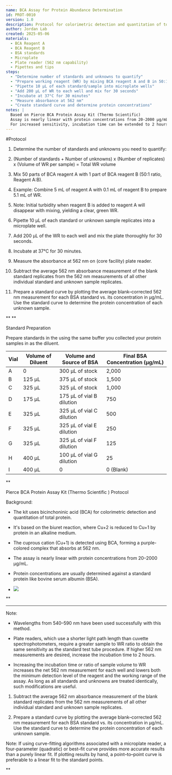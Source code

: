 ```yaml
---
name: BCA Assay for Protein Abundance Determination
id: PROT-0010
version: 1.0
description: Protocol for colorimetric detection and quantitation of total protein using bicinchoninic acid (BCA)
author: Jordan Lab
created: 2025-05-06
materials:
  - BCA Reagent A
  - BCA Reagent B
  - BSA standards
  - Microplate
  - Plate reader (562 nm capability)
  - Pipettes and tips
steps:
  - "Determine number of standards and unknowns to quantify"
  - "Prepare working reagent (WR) by mixing BCA reagent A and B in 50:1 ratio"
  - "Pipette 10 µL of each standard/sample into microplate wells"
  - "Add 200 µL of WR to each well and mix for 30 seconds"
  - "Incubate at 37°C for 30 minutes"
  - "Measure absorbance at 562 nm"
  - "Create standard curve and determine protein concentrations"
notes: |
  Based on Pierce BCA Protein Assay Kit (Thermo Scientific)
  Assay is nearly linear with protein concentrations from 20-2000 µg/mL
  For increased sensitivity, incubation time can be extended to 2 hours
---
```


#Protocol 

1. Determine the number of standards and unknowns you need to quantify:
    

2. (Number of standards + Number of unknowns) x (Number of replicates) x (Volume of WR per sample) = Total WR volume
    

3. Mix 50 parts of BCA reagent A with 1 part of BCA reagent B (50:1 ratio, Reagent A:B).
    

4. Example: Combine 5 mL of reagent A with 0.1 mL of reagent B to prepare 5.1 mL of WR.
    
5. Note: Initial turbidity when reagent B is added to reagent A will disappear with mixing, yielding a clear, green WR.
    

6. Pipette 10 µL of each standard or unknown sample replicates into a microplate well.
    
7. Add 200 µL of the WR to each well and mix the plate thoroughly for 30 seconds.
    
8. Incubate at 37°C for 30 minutes.
    
9. Measure the absorbance at 562 nm on (core facility) plate reader.
    
10. Subtract the average 562 nm absorbance measurement of the blank standard replicates from the 562 nm measurements of all other individual standard and unknown sample replicates.
    
11. Prepare a standard curve by plotting the average blank–corrected 562 nm measurement for each BSA standard vs. its concentration in µg/mL. Use the standard curve to determine the protein concentration of each unknown sample.
    

**
**

Standard Preparation

  

Prepare standards in the using the same buffer you collected your protein samples in as the diluent.

  

|Vial|Volume of Diluent|Volume and Source of BSA|Final BSA Concentration (µg/mL)|
|---|---|---|---|
|A|0|300 µL of stock|2,000|
|B|125 µL|375 µL of stock|1,500|
|C|325 µL|325 µL of stock|1,000|
|D|175 µL|175 µL of vial B dilution|750|
|E|325 µL|325 µL of vial C dilution|500|
|F|325 µL|325 µL of vial E dilution|250|
|G|325 µL|325 µL of vial F dilution|125|
|H|400 µL|100 µL of vial G dilution|25|
|I|400 µL|0|0 (Blank)|

  
  **

Pierce BCA Protein Assay Kit (Thermo Scientific ) Protocol

  

Background:

- The kit uses bicinchoninic acid (BCA) for colorimetric detection and quantitation of total protein.
    
- It's based on the biuret reaction, where Cu+2 is reduced to Cu+1 by protein in an alkaline medium.
    
- The cuprous cation (Cu+1) is detected using BCA, forming a purple-colored complex that absorbs at 562 nm.
    
- The assay is nearly linear with protein concentrations from 20–2000 µg/mL.
    
- Protein concentrations are usually determined against a standard protein like bovine serum albumin (BSA).
    
- ![](https://lh7-rt.googleusercontent.com/docsz/AD_4nXcka1kV7JyE-wobGCZVdzAMfYtdUeY1znSSiwfDwwYmGxxlOOdyIViCfWX7cXr9gTdXoVPGpYMHA0MqDd4X4Ypxcd_ruLrPACkT2misFNu9h2uNt0lxj1CdDBNTNi4RMxozetuC?key=meF1uyEKsycTs30xvLd7mXoN)
    

**
  
  
  
  
  
****

Note:

- Wavelengths from 540–590 nm have been used successfully with this method.
    
- Plate readers, which use a shorter light path length than cuvette spectrophotometers, require a greater sample to WR ratio to obtain the same sensitivity as the standard test tube procedure. If higher 562 nm measurements are desired, increase the incubation time to 2 hours.
    
- Increasing the incubation time or ratio of sample volume to WR increases the net 562 nm measurement for each well and lowers both the minimum detection level of the reagent and the working range of the assay. As long as all standards and unknowns are treated identically, such modifications are useful.
    

  

1. Subtract the average 562 nm absorbance measurement of the blank standard replicates from the 562 nm measurements of all other individual standard and unknown sample replicates.
    
2. Prepare a standard curve by plotting the average blank–corrected 562 nm measurement for each BSA standard vs. its concentration in µg/mL. Use the standard curve to determine the protein concentration of each unknown sample.
    

Note: If using curve-fitting algorithms associated with a microplate reader, a four-parameter (quadratic) or best–fit curve provides more accurate results than a purely linear fit. If plotting results by hand, a point–to–point curve is preferable to a linear fit to the standard points.

**